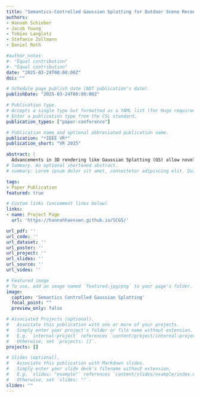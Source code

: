 ```yaml
---
title: "Semantics-Controlled Gaussian Splatting for Outdoor Scene Reconstruction and Rendering in Virtual Reality"
authors:
- Hannah Schieber
- Jacob Young
- Tobias Langlotz
- Stefanie Zollmann
- Daniel Roth

#author_notes:
#- "Equal contribution"
#- "Equal contribution"
date: "2025-03-24T00:00:00Z"
doi: ""

# Schedule page publish date (NOT publication's date).
publishDate: "2025-03-24T00:00:00Z"

# Publication type.
# Accepts a single type but formatted as a YAML list (for Hugo requirements).
# Enter a publication type from the CSL standard.
publication_types: ["paper-conference"]

# Publication name and optional abbreviated publication name.
publication: "*IEEE VR*"
publication_short: "VR 2025"

abstract: | 
  Advancements in 3D rendering like Gaussian Splatting (GS) allow novel view synthesis and real-time rendering in virtual reality (VR). However, GS-created 3D environments are often difficult to edit. For scene enhancement or to incorporate 3D assets, segmenting Gaussians by class is essential. Existing segmentation approaches are typically limited to certain types of scenes, e.g., ''circular'' scenes, to determine clear object boundaries. However, this method is ineffective when removing large objects in non-''circling'' scenes such as large outdoor scenes. We propose Semantics-Controlled GS (SCGS), a segmentation-driven GS approach, enabling the separation of large scene parts in uncontrolled, natural environments. SCGS allows scene editing and the extraction of scene parts for VR. Additionally, we introduce a challenging outdoor dataset, overcoming the ''circling'' setup. We outperform the state-of-the-art in visual quality on our dataset and in segmentation quality on the 3D-OVS dataset. We conducted an exploratory user study, comparing a 360-video, plain GS, and SCGS in VR with a fixed viewpoint. In our subsequent main study, users were allowed to move freely, evaluating plain GS and SCGS. Our main study results show that participants clearly prefer SCGS over plain GS. We overall present an innovative approach that surpasses the state-of-the-art both technically and in user experience.
# Summary. An optional shortened abstract.
# summary: Lorem ipsum dolor sit amet, consectetur adipiscing elit. Duis posuere tellus ac convallis placerat. Proin tincidunt magna sed ex sollicitudin condimentum.

tags:
- Paper Publication
featured: true

# Custom links (uncomment lines below)
links:
- name: Project Page
  url: 'https://hannahhaensen.github.io/SCGS/'

url_pdf: ''
url_code: ''
url_dataset: ''
url_poster: ''
url_project: ''
url_slides: ''
url_source: ''
url_video: ''

# Featured image
# To use, add an image named `featured.jpg/png` to your page's folder. 
image:
  caption: 'Semantics Controlled Gaussian Splatting'
  focal_point: ""
  preview_only: false

# Associated Projects (optional).
#   Associate this publication with one or more of your projects.
#   Simply enter your project's folder or file name without extension.
#   E.g. `internal-project` references `content/project/internal-project/index.md`.
#   Otherwise, set `projects: []`.
projects: []

# Slides (optional).
#   Associate this publication with Markdown slides.
#   Simply enter your slide deck's filename without extension.
#   E.g. `slides: "example"` references `content/slides/example/index.md`.
#   Otherwise, set `slides: ""`.
slides: ""
---
```



<br>



